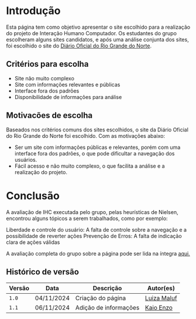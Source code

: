 # Introdução

Esta página tem como objetivo apresentar o site escolhido para a realização do projeto de Interação Humano Computador. Os estudantes do grupo escolheram alguns sites candidatos, e após uma análise conjunta dos sites, foi escolhido o site do [Diário Oficial do Rio Grande do Norte](https://www.diariooficial.rn.gov.br/dei/dorn3/).


## Critérios para escolha
- Site não muito complexo
- Site com informações relevantes e públicas
- Interface fora dos padrões
- Disponibilidade de informações para análise

## Motivacões de escolha
Baseados nos critérios comuns dos sites escolhidos, o site da Diário Oficial do Rio Grande do Norte foi escolhido. Com as motivações abaixo:
- Ser um site com informações públicas e relevantes, porém com uma interface fora dos padrões, o que pode dificultar a navegação dos usuários.
- Fácil acesso e não muito complexo, o que facilita a análise e a realização do projeto.


# Conclusão
A avaliação de IHC executada pelo grupo, pelas heurísticas de Nielsen, encontrou alguns tópicos a serem trabalhados, como por exemplo:

Liberdade e controle do usuário: A falta de controle sobre a navegação e a possibilidade de reverter ações
Prevenção de Erros: A falta de indicação clara de ações válidas

A avaliação completa do grupo sobre a página pode ser lida na íntegra [aqui.](../assets/documentos/Avaliação_site_escolhido.pdf)

## Histórico de versão

| Versão |    Data    |      Descrição      |             Autor(es)                        |
|--------|------------|---------------------|----------------------------------------------|
| `1.0`  | 04/11/2024 | Criação do página | [Luiza Maluf](https://github.com/LuizaMaluf) |
| `1.1`  | 06/11/2024 | Adição de informações | [Kaio Enzo](https://github.com/kaioenzo) |